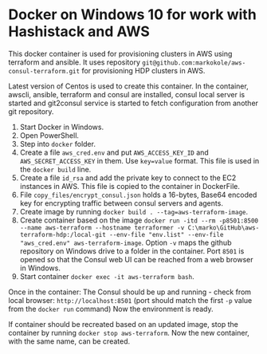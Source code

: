 # Docker on Windows 10 for work with Hashistack and AWS

This docker container is used for provisioning clusters in AWS using terraform and ansible. It uses repository `git@github.com:markokole/aws-consul-terraform.git` for provisioning HDP clusters in AWS.

Latest version of Centos is used to create this container.
In the container, awscli, ansible, terraform and consul are installed, consul local server is started and git2consul service is started to fetch configuration from another git repository.

1. Start Docker in Windows.
2. Open PowerShell.
3. Step into `docker` folder.
4. Create a file `aws_cred.env` and put `AWS_ACCESS_KEY_ID` and `AWS_SECRET_ACCESS_KEY` in them. Use `key=value` format. This file is used in the `docker build` line.
5. Create a file `id_rsa` and add the private key to connect to the EC2 instances in AWS. This file is copied to the container in DockerFile.
6. File `copy_files/encrypt_consul.json` holds a 16-bytes, Base64 encoded key for encrypting traffic between consul servers and agents.
7. Create image by running `docker build . --tag=aws-terraform-image`.
8. Create container based on the image `docker run -itd --rm -p8501:8500 --name aws-terraform --hostname terraformer -v C:\marko\GitHub\aws-terraform-hdp:/local-git --env-file "env.list" --env-file "aws_cred.env" aws-terraform-image`.
Option `-v` maps the github repository on Windows drive to a folder in the container.
Port `8501` is opened so that the Consul web UI can be reached from a web browser in Windows.
9. Start container `docker exec -it aws-terraform bash`.

Once in the container:
The Consul should be up and running - check from local browser: `http://localhost:8501` (port should match the first `-p` value from the `docker run` command)
Now the environment is ready.

If container should be recreated based on an updated image, stop the container by running `docker stop aws-terraform`. Now the new container, with the same name, can be created.
